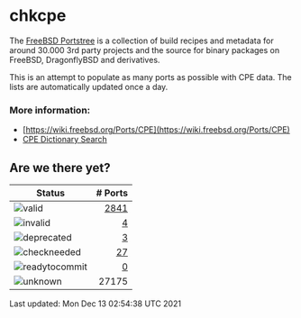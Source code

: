 # chkcpe

The [FreeBSD Portstree](https://cgit.freebsd.org/ports) is a collection of build recipes
and metadata for around 30.000 3rd party projects and the source for binary packages on
FreeBSD, DragonflyBSD and derivatives.

This is an attempt to populate as many ports as possible with CPE data. The lists are
automatically updated once a day.

### More information:
* [https://wiki.freebsd.org/Ports/CPE](https://wiki.freebsd.org/Ports/CPE)
* [CPE Dictionary Search](http://web.nvd.nist.gov/view/cpe/search)


## Are we there yet?

| Status                                                              | # Ports                                                                |
| --------------------------------------------------------------------| ---------------------------------------------------------------------: |
| ![valid](https://img.shields.io/badge/valid-brightgreen)            | [2841](https://github.com/decke/chkcpe/wiki/valid)                 |
| ![invalid](https://img.shields.io/badge/invalid-red)                | [4](https://github.com/decke/chkcpe/wiki/invalid)             |
| ![deprecated](https://img.shields.io/badge/deprecated-red)          | [3](https://github.com/decke/chkcpe/wiki/deprecated)       |
| ![checkneeded](https://img.shields.io/badge/checkneeded-orange)     | [27](https://github.com/decke/chkcpe/wiki/checkneeded)     |
| ![readytocommit](https://img.shields.io/badge/readytocommit-orange) | [0](https://github.com/decke/chkcpe/wiki/readytocommit) |
| ![unknown](https://img.shields.io/badge/unknown-grey)               | 27175 | |

Last updated: Mon Dec 13 02:54:38 UTC 2021
